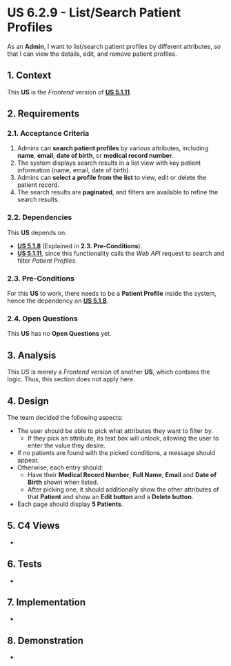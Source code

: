 # US 6.2.9 - List/Search Patient Profiles

As an **Admin**, I want to list/search patient profiles by different attributes, so that I can view the details, edit, and remove patient profiles.

## 1. Context

This **US** is the *Frontend* version of [**US 5.1.11**](../../sprint-a/us11/readme.md).

## 2. Requirements

### 2.1. Acceptance Criteria

1. Admins can **search patient profiles** by various attributes, including **name**, **email**, **date of birth**, or **medical record number**.
2. The system displays search results in a list view with key patient information (name, email, date of birth).
3. Admins can **select a profile from the list** to view, edit or delete the patient record.
4. The search results are **paginated**, and filters are available to refine the search results.

### 2.2. Dependencies

This **US** depends on:
* [**US 5.1.8**](../../sprint-a/us8/readme.md) (Explained in **2.3. Pre-Conditions**).
* [**US 5.1.11**](../../sprint-a/us11/readme.md), since this functionality calls the *Web API* request to search and filter *Patient Profiles*.

### 2.3. Pre-Conditions

For this **US** to work, there needs to be a **Patient Profile** inside the system, hence the dependency on [**US 5.1.8**](../../sprint-a/us8/readme.md).

### 2.4. Open Questions

This **US** has no **Open Questions** yet.

## 3. Analysis

This *US* is merely a *Frontend version* of another **US**, which contains the logic. Thus, this section does not apply here.

## 4. Design

The team decided the following aspects:
* The user should be able to pick what attributes they want to filter by.
    * If they pick an attribute, its text box will unlock, allowing the user to enter the value they desire.
* If no patients are found with the picked conditions, a message should appear.
* Otherwise, each entry should:
    * Have their **Medical Record Number**, **Full Name**, **Email** and **Date of Birth** shown when listed.
    * After picking one, it should additionally show the other attributes of that **Patient** and show an **Edit button** and a **Delete button**.
* Each page should display **5 Patients**.

## 5. C4 Views

-

## 6. Tests

-

## 7. Implementation

-

## 8. Demonstration

-